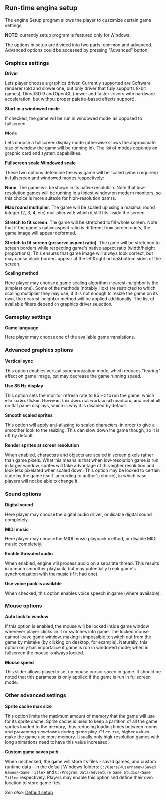 ## Run-time engine setup

The engine Setup program allows the player to customize certain game
settings.

**NOTE:** currently setup program is featured only for Windows.

The options in setup are divided into two parts: common and advanced.
Advanced options could be accessed by pressing "Advanced" button.

### Graphics settings

**Driver**

Lets player choose a graphics driver. Currently supported are Software
renderer (old and slower one, but only driver that fully supports 8-bit
games), Direct3D 9 and OpenGL (newer and faster drivers with hardware
acceleration, but without proper palette-based effects support).

**Start in a windowed mode**

If checked, the game will be run in windowed mode, as opposed to
fullscreen.

**Mode**

Lets choose a fullscreen display mode (otherwise shows the approximate
size of window the game will be running in). The list of modes depends
on graphic card and system capabilities.

**Fullscreen scale**
**Windowed scale**

These two options determine the way game will be scaled (when required)
in fullscreen and windowed modes respectively:

**None**. The game will be shown in its native resolution. Note that
low-resolution games will be running in a tiniest window on modern
monitors, so this choice is more suitable for high-resolution games.

**Max round multiplier**. The game will be scaled up using a maximal
round integer (2, 3, 4, etc) multiplier with which it still fits inside
the screen.

**Stretch to fit screen**. The game will be stretched to fill whole
screen. Note that if the game's native aspect ratio is different from
screen one's, the game image will appear deformed.

**Stretch to fit screen (preserve aspect ratio)**. The game will be
stretched to screen borders while respecting game's native aspect ratio
(width/height proportions). This ensures that game image will always
look correct, but may cause black borders appear at the left&right or
top&bottom sides of the screen.

**Scaling method**

Here player may choose a game scaling algorithm (nearest-neighbor is
the simplest one). Some of the methods (notably Hqx) are restricted to
which scaling multiplier they may use; if it is not enough to resize the
game on its own, the nearest-neighbor method will be applied
additionally. The list of available filters depend on graphics driver
selection.

### Gameplay settings

**Game language**

Here player may choose one of the available game translations.

### Advanced graphics options

**Vertical sync**

This option enables vertical synchronization mode, which reduces
"tearing" effect on game image, but may decrease the game running speed.

**Use 85 Hz display**

This option sets the monitor refresh rate to 85 Hz to run the game,
which eliminates flicker. However, this does not work on all monitors,
and not at all on flat panel displays, which is why it is disabled by
default.

**Smooth scaled sprites**

This option will apply anti-aliasing to scaled characters, in order to
give a smoother look to the resizing. This can slow down the game
though, so it is off by default.

**Render sprites at screen resolution**

When enabled, characters and objects are scaled in screen pixels rather
than game pixels. What this means is that when low-resolution game is
run in larger window, sprites will take advantage of this higher
resolution and look less pixelated when scaled down. This option may be
locked to certain state by the game itself (according to author's
choice), in which case players will not be able to change it.

### Sound options

**Digital sound**

Here player may choose the digital audio driver, or disable digital
sound completely.

**MIDI music**

Here player may choose the MIDI music playback method, or disable MIDI
music completely.

**Enable threaded audio**

When enabled, engine will process audio on a separate thread. This results in a much smoother playback, but may potentially break game's synchronization with the music (if it had one).

**Use voice pack is available**

When checked, this option enables voice speech in game (where
available).

### Mouse options

**Auto lock to window**

If this option is enabled, the mouse will be locked inside game window
whenever player clicks on it or switches into game. The locked mouse
cannot leave game window, making it impossible to switch out from the
game by mistake (by clicking on desktop, for example). Naturally, this
option only has importance if game is run in windowed mode; when in
fullscreen the mouse is always locked.

**Mouse speed**

This slider allows player to set up mouse cursor speed in game. It
should be noted that this parameter is only applied if the game is run
in fullscreen mode.

### Other advanced settings

**Sprite cache max size**

This option limits the maximum amount of memory that the game will use
for its sprite cache. Sprite cache is used to keep a partition of all
the game sprites loaded to the memory, thus reducing loading times
between rooms and preventing slowdowns during game play. Of course,
higher values make the game use more memory. Usually only
high-resolution games with long animations need to have this value
increased.

**Custom game saves path**

When unchecked, the game will store its files - saved games, and custom
runtime data - in the default Windows folders:
`C:/Users/<Username>/Saved Games/<Game Title>` and
`C:/Program Data/Adventure Game Studio/<Game Title>` respectively.
Players may enable this option and define their own location to store
game files.

*See also:* [Default setup](Settingupthegame#default-setup)
